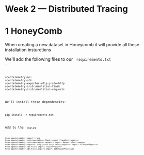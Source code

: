 # Week 2 — Distributed Tracing

# 1 HoneyComb

When creating a new dataset in Honeycomb it will provide all these installation insturctions

We'll add the following files to our <code> requirements.txt <code>.
  
  ```
opentelemetry-api 
opentelemetry-sdk 
opentelemetry-exporter-otlp-proto-http 
opentelemetry-instrumentation-flask 
opentelemetry-instrumentation-requests
  
  ```
We'll install these dependencies:

```
pip install -r requirements.txt
```
Add to the <code> app.py <code>
  
  ```
from opentelemetry import trace
from opentelemetry.instrumentation.flask import FlaskInstrumentor
from opentelemetry.instrumentation.requests import RequestsInstrumentor
from opentelemetry.exporter.otlp.proto.http.trace_exporter import OTLPSpanExporter
from opentelemetry.sdk.trace import TracerProvider
from opentelemetry.sdk.trace.export import BatchSpanProcessor
  ```
